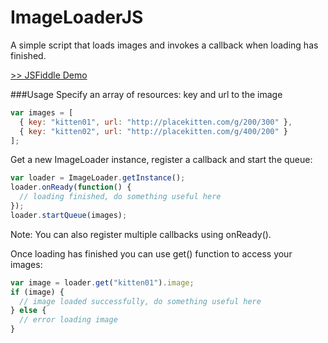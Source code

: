 ImageLoaderJS
=============

A simple script that loads images and invokes a callback when loading has finished.

[>> JSFiddle Demo](http://jsfiddle.net/49nmg4ae/)

###Usage
Specify an array of resources: key and url to the image
```javascript
var images = [
  { key: "kitten01", url: "http://placekitten.com/g/200/300" },
  { key: "kitten02", url: "http://placekitten.com/g/400/200" }
];
```

Get a new ImageLoader instance, register a callback and start the queue:
```javascript
var loader = ImageLoader.getInstance();
loader.onReady(function() {
  // loading finished, do something useful here
});
loader.startQueue(images);
```
Note: You can also register multiple callbacks using onReady().

Once loading has finished you can use get() function to access your images:
```javascript
var image = loader.get("kitten01").image;
if (image) {
  // image loaded successfully, do something useful here
} else {
  // error loading image
}
```

